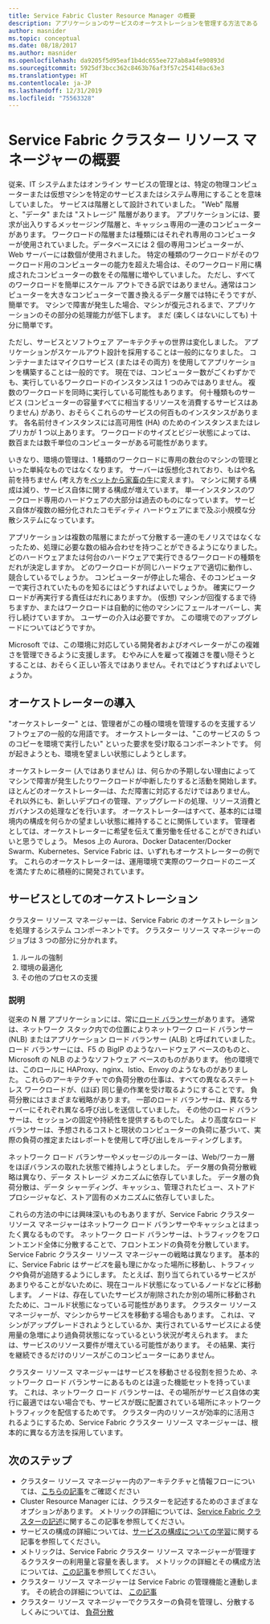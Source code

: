 ```yaml
---
title: Service Fabric Cluster Resource Manager の概要
description: アプリケーションのサービスのオーケストレーションを管理する方法である Service Fabric Cluster Resource Manager について説明します。
author: masnider
ms.topic: conceptual
ms.date: 08/18/2017
ms.author: masnider
ms.openlocfilehash: da9205f5d95eaf1b4dc655ee727ab8a4fe90893d
ms.sourcegitcommit: 5925df3bcc362c8463b76af3f57c254148ac63e3
ms.translationtype: HT
ms.contentlocale: ja-JP
ms.lasthandoff: 12/31/2019
ms.locfileid: "75563328"
---
```

# <a name="introducing-the-service-fabric-cluster-resource-manager"></a>Service Fabric クラスター リソース マネージャーの概要
従来、IT システムまたはオンライン サービスの管理とは、特定の物理コンピューターまたは仮想マシンを特定のサービスまたはシステム専用にすることを意味していました。 サービスは階層として設計されていました。 "Web" 階層と、"データ" または "ストレージ" 階層があります。 アプリケーションには、要求が出入りするメッセージング階層と、キャッシュ専用の一連のコンピューターがあります。 ワークロードの階層または種類にはそれぞれ専用のコンピューターが使用されていました。データベースには 2 個の専用コンピューターが、Web サーバーには数個が使用されました。 特定の種類のワークロードがそのワークロード用のコンピューターの能力を超えた場合は、そのワークロード用に構成されたコンピューターの数をその階層に増やしていました。 ただし、すべてのワークロードを簡単にスケール アウトできる訳ではありません。通常はコンピューターを大きなコンピューターで置き換えるデータ層では特にそうですが、 簡単です。 マシンで障害が発生した場合、マシンが復元されるまで、アプリケーションのその部分の処理能力が低下します。 まだ (楽しくはないにしても) 十分に簡単です。

ただし、サービスとソフトウェア アーキテクチャの世界は変化しました。 アプリケーションがスケールアウト設計を採用することは一般的になりました。 コンテナーまたはマイクロサービス (またはその両方) を使用してアプリケーションを構築することは一般的です。 現在では、コンピューター数がごくわずかでも、実行しているワークロードのインスタンスは 1 つのみではありません。 複数のワークロードを同時に実行している可能性もあります。 何十種類ものサービス (コンピューターの容量すべてに相当するリソースを消費するサービスはありません) があり、おそらくこれらのサービスの何百ものインスタンスがあります。 各名前付きインスタンスには高可用性 (HA) のためのインスタンスまたはレプリカが 1 つ以上あります。 ワークロードのサイズとビジー状態によっては、数百または数千単位のコンピューターがある可能性があります。 

いきなり、環境の管理は、1 種類のワークロードに専用の数台のマシンの管理といった単純なものではなくなります。 サーバーは仮想化されており、もはや名前を持ちません (考え方を[ペットから家畜の牛](https://www.slideshare.net/randybias/architectures-for-open-and-scalable-clouds/20)に変えます)。 マシンに関する構成は減り、サービス自体に関する構成が増えています。 単一インスタンスのワークロード専用のハードウェアの大部分は過去のものになっています。 サービス自体が複数の細分化されたコモディティ ハードウェアにまで及ぶ小規模な分散システムになっています。

アプリケーションは複数の階層にまたがって分散する一連のモノリスではなくなったため、処理に必要な数の組み合わせを持つことができるようになりました。 どのハードウェアまたは何台のハードウェアで実行できるワークロードの種類をだれが決定しますか。 どのワークロードが同じハードウェアで適切に動作し、競合しているでしょうか。 コンピューターが停止した場合、そのコンピューターで実行されていたものを知るにはどうすればよいでしょうか。 確実にワークロードが再実行する責任はだれにありますか。 (仮想) マシンが回復するまで待ちますか、またはワークロードは自動的に他のマシンにフェールオーバーし、実行し続けていますか。 ユーザーの介入は必要ですか。 この環境でのアップグレードについてはどうですか。

Microsoft では、この環境に対応している開発者およびオペレーターがこの複雑さを管理できるように支援します。 むやみに人を雇って複雑さを覆い隠そうとすることは、おそらく正しい答えではありません。それではどうすればよいでしょうか。

## <a name="introducing-orchestrators"></a>オーケストレーターの導入
"オーケストレーター" とは、管理者がこの種の環境を管理するのを支援するソフトウェアの一般的な用語です。 オーケストレーターは、"このサービスの 5 つのコピーを環境で実行したい" といった要求を受け取るコンポーネントです。 何が起きようとも、環境を望ましい状態にしようとします。

オーケストレーター (人ではありません) は、何らかの予期しない理由によってマシンで障害が発生したりワークロードが中断したりすると活動を開始します。 ほとんどのオーケストレータ―は、ただ障害に対応するだけではありません。 それ以外にも、新しいデプロイの管理、アップグレードの処理、リソース消費とガバナンスの処理などを行います。 オーケストレータ―はすべて、基本的には環境内の構成を何らかの望ましい状態に維持することに関係しています。 管理者としては、オーケストレーターに希望を伝えて重労働を任せることができればいいと思うでしょう。 Mesos 上の Aurora、Docker Datacenter/Docker Swarm、Kubernetes、Service Fabric は、いずれもオーケストレーターの例です。 これらのオーケストレーターは、運用環境で実際のワークロードのニーズを満たすために積極的に開発されています。 

## <a name="orchestration-as-a-service"></a>サービスとしてのオーケストレーション
クラスター リソース マネージャーは、Service Fabric のオーケストレーションを処理するシステム コンポーネントです。 クラスター リソース マネージャーのジョブは 3 つの部分に分かれます。

1. ルールの強制
2. 環境の最適化
3. その他のプロセスの支援

### <a name="what-it-isnt"></a>説明
従来の N 層 アプリケーションには、常に[ロード バランサー](https://en.wikipedia.org/wiki/Load_balancing_(computing))があります。 通常は、ネットワーク スタック内での位置によりネットワーク ロード バランサー (NLB) またはアプリケーション ロード バランサー (ALB) と呼ばれていました。 ロード バランサーには、F5 の BigIP のようなハードウェア ベースのものと、Microsoft の NLB のようなソフトウェア ベースのものがあります。 他の環境では、このロールに HAProxy、nginx、Istio、Envoy のようなものがありました。 これらのアーキテクチャでの負荷分散の仕事は、すべての異なるステートレス ワークロードが、(ほぼ) 同じ量の作業を受け取るようにすることです。 負荷分散にはさまざまな戦略があります。 一部のロード バランサーは、異なるサーバーにそれぞれ異なる呼び出しを送信していました。 その他のロード バランサーは、セッションの固定や持続性を提供するものでした。 より高度なロード バランサーは、予想されるコストと現状のコンピューターの負荷に基づいて、実際の負荷の推定またはレポートを使用して呼び出しをルーティングします。

ネットワーク ロード バランサーやメッセージのルーターは、Web/ワーカー層をほぼバランスの取れた状態で維持しようとしました。 データ層の負荷分散戦略は異なり、データ ストレージ メカニズムに依存していました。 データ層の負荷分散は、データ シャーディング、キャッシュ、管理されたビュー、ストアド プロシージャなど、ストア固有のメカニズムに依存していました。

これらの方法の中には興味深いものもありますが、Service Fabric クラスター リソース マネージャーはネットワーク ロード バランサーやキャッシュとはまったく異なるものです。 ネットワーク ロード バランサーは、トラフィックをフロントエンド全体に分散することで、フロントエンドの負荷を分散しています。 Service Fabric クラスター リソース マネージャーの戦略は異なります。 基本的に、Service Fabric は*サービス*を最も理にかなった場所に移動し、トラフィックや負荷が追随するようにします。 たとえば、割り当てられているサービスがあまりやることがないために、現在コールド状態になっているノードなどに移動します。 ノードは、存在していたサービスが削除されたか別の場所に移動されたために、コールド状態になっている可能性があります。 クラスター リソース マネージャーが、マシンからサービスを移動する場合もあります。 これは、マシンがアップグレードされようとしているか、実行されているサービスによる使用量の急増により過負荷状態になっているという状況が考えられます。 または、サービスのリソース要件が増えている可能性があります。 その結果、実行を継続できるだけのリソースがこのコンピューターにありません。 

クラスター リソース マネージャーはサービスを移動させる役割を担うため、ネットワーク ロード バランサーにあるものとは違った機能セットを持っています。 これは、ネットワーク ロード バランサーは、その場所がサービス自体の実行に最適ではない場合でも、サービスが既に配置されている場所にネットワーク トラフィックを配信するためです。 クラスター内のリソースが効率的に活用されるようにするため、Service Fabric クラスター リソース マネージャーは、根本的に異なる方法を採用しています。

## <a name="next-steps"></a>次のステップ
- クラスター リソース マネージャー内のアーキテクチャと情報フローについては、[こちらの記事](service-fabric-cluster-resource-manager-architecture.md)をご確認ください
- Cluster Resource Manager には、クラスターを記述するためのさまざまなオプションがあります。 メトリックの詳細については、[Service Fabric クラスターの記述](service-fabric-cluster-resource-manager-cluster-description.md)に関するこの記事を参照してください。
- サービスの構成の詳細については、[サービスの構成についての学習](service-fabric-cluster-resource-manager-configure-services.md)に関する記事を参照してください。
- メトリックは、Service Fabric クラスター リソース マネージャーが管理するクラスターの利用量と容量を表します。 メトリックの詳細とその構成方法については、[この記事](service-fabric-cluster-resource-manager-metrics.md)を参照してください。
- クラスター リソース マネージャーは Service Fabric の管理機能と連動します。 その統合の詳細については、 [この記事](service-fabric-cluster-resource-manager-management-integration.md)
- クラスター リソース マネージャーでクラスターの負荷を管理し、分散するしくみについては、 [負荷分散](service-fabric-cluster-resource-manager-balancing.md)
